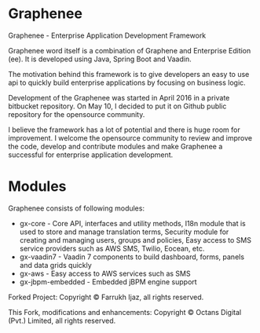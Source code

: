 # Graphenee
Graphenee - Enterprise Application Development Framework

Graphenee word itself is a combination of Graphene and Enterprise Edition (ee). It is developed using Java, Spring Boot and Vaadin.

The motivation behind this framework is to give developers an easy to use api to quickly build enterprise applications by focusing on business logic.

Development of the Graphenee was started in April 2016 in a private bitbucket repository. On May 10, I decided to put it on Github public repository for the opensource community.

I believe the framework has a lot of potential and there is huge room for improvement. I welcome the opensource community to review and improve the code, develop and contribute modules and make Graphenee a successful for enterprise application development.

# Modules
Graphenee consists of following modules:
* gx-core - Core API, interfaces and utility methods, I18n module that is used to store and manage translation terms, Security module for creating and managing users, groups and policies, Easy access to SMS service providers such as AWS SMS, Twilio, Eocean, etc.
* gx-vaadin7 - Vaadin 7 components to build dashboard, forms, panels and data grids quickly
* gx-aws - Easy access to AWS services such as SMS
* gx-jbpm-embedded - Embedded jBPM engine support

Forked Project:
Copyright &copy; Farrukh Ijaz, all rights reserved.

This Fork, modifications and enhancements:
Copyright &copy; Octans Digital (Pvt.) Limited, all rights reserved.
